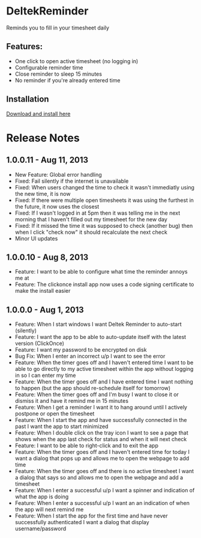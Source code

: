 DeltekReminder
==============

Reminds you to fill in your timesheet daily

Features:
-------------

* One click to open active timesheet (no logging in)
* Configurable reminder time
* Close reminder to sleep 15 minutes
* No reminder if you're already entered time

Installation
-------------

[Download and install here](http://sirenofshame.com/DeltekReminderInstaller/publish.htm)

Release Notes
==============

1.0.0.11 - Aug 11, 2013
-------------

* New Feature: Global error handling
* Fixed: Fail silently if the internet is unavailable
* Fixed: When users changed the time to check it wasn't immediatly using the new time, it is now
* Fixed: If there were multiple open timesheets it was using the furthest in the future, it now uses the closest
* Fixed: If I wasn't logged in at 5pm then it was telling me in the next morning that I haven't filled out my timesheet for the new day
* Fixed: If it missed the time it was supposed to check (another bug) then when I click "check now" it should recalculate the next check
* Minor UI updates

1.0.0.10 - Aug 8, 2013
-------------

* Feature: I want to be able to configure what time the reminder annoys me at
* Feature: The clickonce install app now uses a code signing certificate to make the install easier

1.0.0.0 - Aug 1, 2013
-------------

* Feature: When I start windows I want Deltek Reminder to auto-start (silently)
* Feature: I want the app to be able to auto-update itself with the latest version (ClickOnce)
* Feature: I want my password to be encrypted on disk
* Bug Fix: When I enter an incorrect u/p I want to see the error
* Feature: When the timer goes off and I haven't entered time I want to be able to go directly to my active timesheet within the app without logging in so I can enter my time
* Feature: When the timer goes off and I have entered time I want nothing to happen (but the app should re-schedule itself for tomorrow)
* Feature: When the timer goes off and I'm busy I want to close it or dismiss it and have it remind me in 15 minutes
* Feature: When I get a reminder I want it to hang around until I actively postpone or open the timesheet
* Feature: When I start the app and have successfully connected in the past I want the app to start minimized
* Feature: When I double click on the tray icon I want to see a page that shows when the app last check for status and when it will next check
* Feature: I want to be able to right-click and to exit the app
* Feature: When the timer goes off and I haven't entered time for today I want a dialog that pops up and allows me to open the webpage to add time
* Feature: When the timer goes off and there is no active timesheet I want a dialog that says so and allows me to open the webpage and add a timesheet
* Feature: When I enter a successful u/p I want a spinner and indication of what the app is doing
* Feature: When I enter a successful u/p I want an an indication of when the app will next remind me
* Feature: When I start the app for the first time and have never successfully authenticated I want a dialog that display username/password
